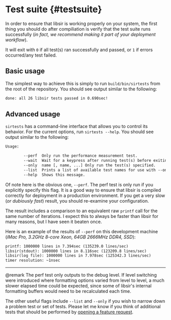 # Test suite              {#testsuite}

In order to ensure that libsir is working properly on your system, the first thing you should do after compiliation is
verify that the test suite runs successfully (_in fact, we recommend making it part of your deployment workflow_).

It will exit with `0` if all test(s) ran successfully and passed, or `1` if errors occurred/any test failed.

## Basic usage

The simplest way to achieve this is simply to run `build/bin/sirtests` from the root of the repository. You should see output similar
to the following:

~~~sh
done: all 26 libsir tests passed in 0.690sec!
~~~

## Advanced usage

`sirtests` has a command-line interface that allows you to control its behavior. For the current options, run `sirtests --help`.
You should see output similar to the following:

~~~txt
Usage:

        --perf  Only run the performance measurement test.
        --wait  Wait for a keypress after running test(s) before exiting.
        --only  name [, name, ...] Only run the test(s) specified.
        --list  Prints a list of available test names for use with --only.
        --help  Shows this message.
~~~

Of note here is the obvious one, `--perf`. The perf test is only run if you explicitly specify this flag. It is a good way to ensure that libsir is compiled correctly for deployment in a production environment. If you get a very slow (_or dubiously fast_) result, you should re-examine your configuration.

The result includes a comparison to an equivalent raw `printf` call for the same number of iterations. I expect this to always be faster than libsir for many reasons, but I have seen it beaten once.

Here is an example of the results of `--perf` on this development machine (_iMac Pro, 3.2GHz 8-core Xeon, 64GB 2666MHz DDR4, SSD_):

~~~txt
printf: 1000000 lines in 7.394sec (135239.0 lines/sec)
libsir(stdout): 1000000 lines in 8.116sec (123209.8 lines/sec)
libsir(log file): 1000000 lines in 7.978sec (125342.3 lines/sec)
timer resolution: ~1nsec
~~~

---

@remark The perf test only outputs to the debug level. If level switching were introduced where formatting options varied from level to level, a much slower elapsed time could be expected, since some of libsir's internal formatting buffers would need to be recalculated each time.

The other useful flags include `--list` and `--only` if you wish to narrow down a problem test or set of tests. Please let me know if you think of additional tests that should be performed by [opening a feature request](https://github.com/aremmell/libsir/issues/new?template=Feature_request.md).
